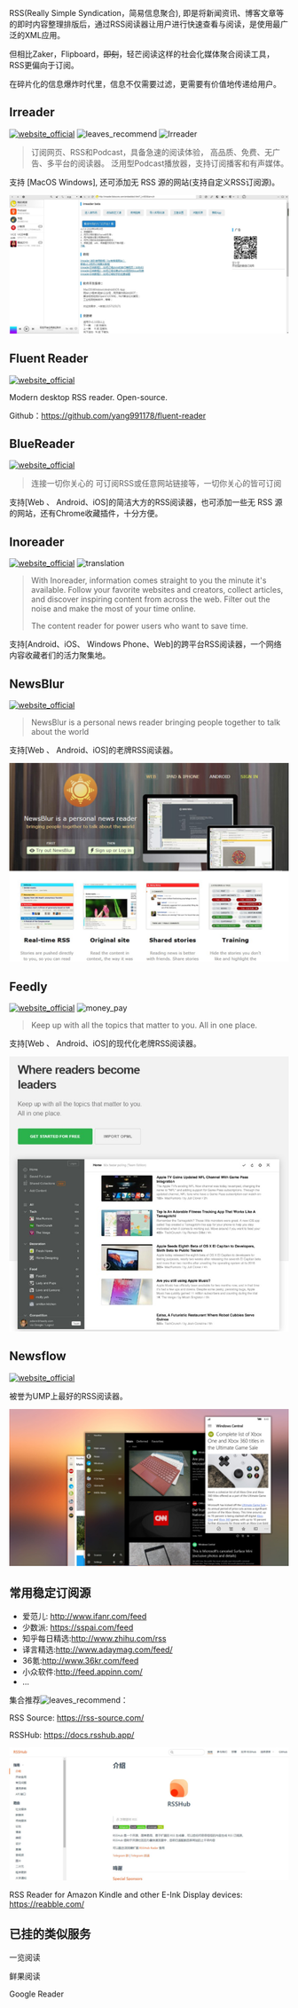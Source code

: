 RSS(Really Simple Syndication，简易信息聚合), 即是将新闻资讯、博客文章等的即时内容整理排版后，通过RSS阅读器让用户进行快速查看与阅读，是使用最广泛的XML应用。

但相比Zaker，Flipboard，~~即刻~~，轻芒阅读这样的社会化媒体聚合阅读工具，RSS更偏向于订阅。

在碎片化的信息爆炸时代里，信息不仅需要过滤，更需要有价值地传递给用户。

## Irreader

[![website_official](https://gitbook07.oss-cn-hangzhou.aliyuncs.com/website_official.svg)](http://irreader.fatecore.com/) ![leaves_recommend](https://gitbook07.oss-cn-hangzhou.aliyuncs.com/leaves_rec.svg) ![Irreader](https://img.shields.io/badge/Version-1.6.11-ff55bb.svg)

> 订阅网页、RSS和Podcast，具备急速的阅读体验，
> 高品质、免费、无广告、多平台的阅读器。
> 泛用型Podcast播放器，支持订阅播客和有声媒体。

支持 [MacOS Windows], 还可添加无 RSS 源的网站(支持自定义RSS订阅源)。

![Irreader](../../.gitbook/assets/z-study-read-rss-irreader.jpg)

## Fluent Reader
[![website_official](https://gitbook07.oss-cn-hangzhou.aliyuncs.com/website_official.svg)](https://hyliu.me/fluent-reader/)

Modern desktop RSS reader. Open-source.

Github：https://github.com/yang991178/fluent-reader


## BlueReader
[![website_official](https://gitbook07.oss-cn-hangzhou.aliyuncs.com/website_official.svg)](http://bluereader.org/)

> 连接一切你关心的
> 可订阅RSS或任意网站链接等，一切你关心的皆可订阅

支持[Web 、 Android、iOS]的简洁大方的RSS阅读器，也可添加一些无 RSS 源的网站，还有Chrome收藏插件，十分方便。

## Inoreader
[![website_official](https://gitbook07.oss-cn-hangzhou.aliyuncs.com/website_official.svg)](https://www.inoreader.com) ![translation](https://gitbook07.oss-cn-hangzhou.aliyuncs.com/translation.svg)

> With Inoreader, information comes straight to you the minute it's available. Follow your favorite websites and creators, collect articles, and discover inspiring content from across the web. Filter out the noise and make the most of your time online.
>
> The content reader for power users who want to save time.

支持[Android、iOS、 Windows Phone、Web]的跨平台RSS阅读器，一个网络内容收藏者们的活力聚集地。

## NewsBlur
[![website_official](https://gitbook07.oss-cn-hangzhou.aliyuncs.com/website_official.svg)](http://www.newsblur.com/)

> NewsBlur is a personal news reader
> bringing people together to talk about the world

支持[Web 、 Android、iOS]的老牌RSS阅读器。

![NewsBlur](../../.gitbook/assets/z-study-read-rss-newsblur.jpg)

## Feedly
[![website_official](https://gitbook07.oss-cn-hangzhou.aliyuncs.com/website_official.svg)](https://feedly.com/i/welcome) ![money_pay](https://gitbook07.oss-cn-hangzhou.aliyuncs.com/money_pay.svg)

> Keep up with all the topics that matter to you. All in one place.

支持[Web 、 Android、iOS]的现代化老牌RSS阅读器。

![Feedly](../../.gitbook/assets/z-study-read-rss-feedly.jpg)

## Newsflow
[![website_official](https://gitbook07.oss-cn-hangzhou.aliyuncs.com/website_official.svg)](https://www.microsoft.com/en-us/p/newsflow/9nblggh58s5r#activetab=pivot:overviewtab) 

被誉为UMP上最好的RSS阅读器。

![newsflow](../../.gitbook/assets/z-study-read-rss-newsflow.jpg)

## 常用稳定订阅源

- 爱范儿: http://www.ifanr.com/feed
- 少数派: https://sspai.com/feed
- 知乎每日精选:http://www.zhihu.com/rss
- 译言精选:http://www.adaymag.com/feed/
- 36氪:http://www.36kr.com/feed
- 小众软件:http://feed.appinn.com/
- ...

集合推荐![leaves_recommend](https://gitbook07.oss-cn-hangzhou.aliyuncs.com/leaves_rec.svg)：

RSS Source: https://rss-source.com/

RSSHub: https://docs.rsshub.app/

![](../../.gitbook/assets/z-study-read-rss-rsshub.jpg)



RSS Reader for Amazon Kindle and other E-Ink Display devices: https://reabble.com/

## 已挂的类似服务

一览阅读

鲜果阅读

Google Reader